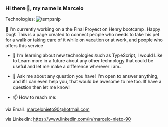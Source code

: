 ### Hi there 👋, my name is Marcelo 


Technologies:
![tempsnip](https://user-images.githubusercontent.com/86071721/142508789-c431106d-b449-4e50-a042-30321512f81d.png)



🔭 I’m currently working on a the Final Proyect on Henry bootcamp. Happy Dog!: This is a page created to connect people who needs to take his pet for a walk or taking care of it while on vacation or at work, and people who offers this service

- 🌱 I’m learning about new technologies such as TypeScript, I would Like to Learn more in a future about any other technology that could be useful and let me make a difference wherever i am.

- 💬 Ask me about any question you have! I'm open to answer anything, and if I can even help you, that would be awesome to me too. If have a question then let me know!

- 📫 How to reach me:

via Email: marcelonieto90@hotmail.com

via LinkedIn: https://www.linkedin.com/in/marcelo-nieto-90
